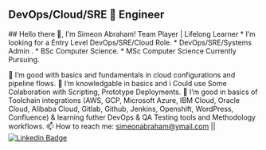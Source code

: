  <h2 align='left'>DevOps/Cloud/SRE 🚀 Engineer</h2>
 ## Hello there 👋, I'm Simeon Abraham!
 Team Player | Lifelong Learner
 * I’m looking for a Entry Level DevOps/SRE/Cloud Role. 
 * DevOps/SRE/Systems Admin .
 * BSc Computer Science.
 * MSc Computer Science Currently Pursuing.
 <!--h2 align='left'>Github Stats</h2>
 <!--[Kratos02 GitHub stats](https://github-readme-stats.vercel.app/api?username=kratos02&show_icons=true&theme=white)>
 <!--[![Simeonabe's GitHub stats](https://github-readme-stats.vercel.app/api?username=simeonabe)](https://github.com/simeonabe/github-readme-stats)
 <!--<p align='center'><hr/></p>-->
 <!--<img 'width='100%' src='Secreatstuff/nnetwork.gif'/>
 <img 'width='100%' src='Secreatstuff/compute.gif'/>-->
 <!--<img src='https://github-readme-stats.vercel.app/api/top-langs/?username=simeonabe&layout=compact&theme=transparent'/>-->

  🙂 I’m good with basics and fundamentals in cloud configurations and pipeline flows.
  🙂 I’m knowledgable in basics and i Could use Some Colaboration with Scripting, Prototype Deployments.
  🌱 I’m good in basics of Toolchain integrations (AWS, GCP, Microsoft Azure, IBM Cloud, Oracle Cloud, Alibaba Cloud, Gitlab, Github, Jenkins, Openshift, WordPress, Confluence) & learning futher DevOps & QA Testing tools and Methodology workflows.
  📫 How to reach me: simeonabraham@ymail.com || [![Linkedin Badge](https://img.shields.io/badge/-simeonabraham-blue?style=flat-square&logo=Linkedin&logoColor=white&link=https://https://www.linkedin.com/in/simeon-abraham-501226b2/)](https://www.linkedin.com/in/simeon-abraham-501226b2)


<!--
**simeonabe/simeonabe** is a ✨ _special_ ✨ repository because its `README.md` (this file) appears on your GitHub profile.

Here are some ideas to get you started:

- 🔭 I’m currently working on ...
- 🌱 I’m currently learning ...
- 👯 I’m looking to collaborate on ...
- 🤔 
- 💬 Ask me about ...
- 📫 How to reach me: ...
- 😄 Pronouns: ...
- ⚡ Fun fact: ...
-->
